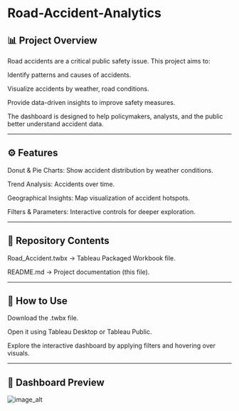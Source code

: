 # Road-Accident-Analytics


📊 Project Overview
-
Road accidents are a critical public safety issue. This project aims to:

Identify patterns and causes of accidents.

Visualize accidents by weather, road conditions.

Provide data-driven insights to improve safety measures.

The dashboard is designed to help policymakers, analysts, and the public better understand accident data.

---

 ⚙️ Features
-
Donut & Pie Charts: Show accident distribution by weather conditions.

Trend Analysis: Accidents over time.

Geographical Insights: Map visualization of accident hotspots.

Filters & Parameters: Interactive controls for deeper exploration.

---

📂 Repository Contents
-
Road_Accident.twbx → Tableau Packaged Workbook file.

README.md → Project documentation (this file).

---
🚀 How to Use
-
Download the .twbx file.

Open it using Tableau Desktop or Tableau Public.

Explore the interactive dashboard by applying filters and hovering over visuals.

---

📸 Dashboard Preview
-
![image_alt]()

